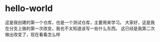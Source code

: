 # hello-world
这是我创建的第一个仓库，也是一个测试仓库，主要用来学习。
大家好，这是我在分支上做的第一次改变，我也不太知道该写一些什么东西。
这已经是我第二次做出改变了，现在看看怎么样

